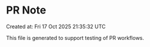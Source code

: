 # PR Note

Created at: Fri 17 Oct 2025 21:35:32 UTC

This file is generated to support testing of PR workflows.
